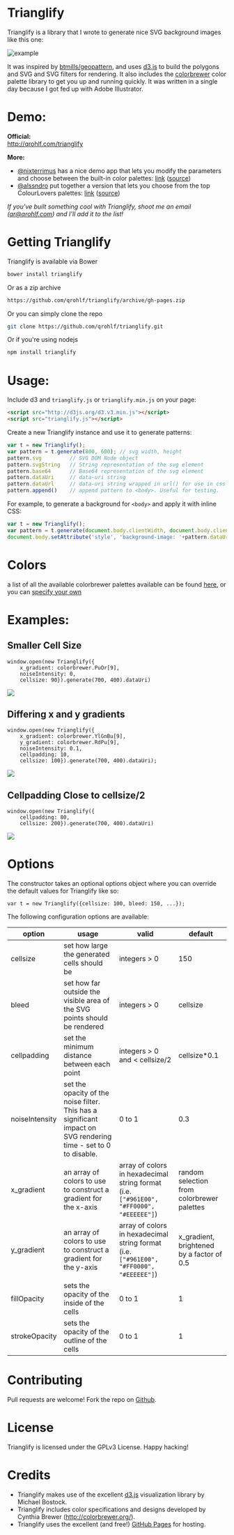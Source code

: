 # Trianglify

Trianglify is a library that I wrote to generate nice SVG background images like this one:

![example](example.jpg)

It was inspired by [btmills/geopattern](https://github.com/btmills/geopattern), and uses [d3.js](http://d3js.org) to build the polygons and SVG and SVG filters for rendering. It also includes the [colorbrewer](http://bl.ocks.org/mbostock/5577023) color palette library to get you up and running quickly. It was written in a single day because I got fed up with Adobe Illustrator.

# Demo:

**Official:**  
http://qrohlf.com/trianglify

**More:**  
- [@nixterrimus](https://github.com/nixterrimus) has a nice demo app that lets you modify the parameters and choose between the built-in color palettes: [link](http://nixterrimus.github.io/Triangle-Play-App/) ([source](https://github.com/nixterrimus/Triangle-Play-App))
- [@alssndro](https://github.com/alssndro) put together a version that lets you choose from the top ColourLovers palettes: [link](http://alssndro.github.io/trianglify-background-generator/) ([source](https://github.com/alssndro/trianglify-background-generator))

*If you've built something cool with Trianglify, shoot me an email (qr@qrohlf.com) and I'll add it to the list!*

# Getting Trianglify
Trianglify is available via Bower

```bash
bower install trianglify
```

Or as a zip archive

```bash
https://github.com/qrohlf/trianglify/archive/gh-pages.zip
```

Or you can simply clone the repo

```bash
git clone https://github.com/qrohlf/trianglify.git
```

Or if you're using nodejs

```bash
npm install trianglify
```

# Usage:

Include d3 and `trianglify.js` or `trianglify.min.js` on your page:

```html
<script src="http://d3js.org/d3.v3.min.js"></script>
<script src="trianglify.js"></script>
```

Create a new Trianglify instance and use it to generate patterns:

```javascript
var t = new Trianglify();
var pattern = t.generate(800, 600); // svg width, height
pattern.svg         // SVG DOM Node object
pattern.svgString   // String representation of the svg element
pattern.base64      // Base64 representation of the svg element
pattern.dataUri     // data-uri string
pattern.dataUrl     // data-uri string wrapped in url() for use in css
pattern.append()    // append pattern to <body>. Useful for testing.
```

For example, to generate a background for `<body>` and apply it with inline CSS:

```javascript
var t = new Trianglify();
var pattern = t.generate(document.body.clientWidth, document.body.clientHeight);
document.body.setAttribute('style', 'background-image: '+pattern.dataUrl);
```

# Colors
a list of all the available colorbrewer palettes available can be found [here](http://bl.ocks.org/mbostock/5577023), or you can [specify your own](#options)

# Examples:

## Smaller Cell Size

```
window.open(new Trianglify({
    x_gradient: colorbrewer.PuOr[9], 
    noiseIntensity: 0, 
    cellsize: 90}).generate(700, 400).dataUri)
```

![](examples/example1.jpg)


## Differing x and y gradients 

```
window.open(new Trianglify({
    x_gradient: colorbrewer.YlGnBu[9], 
    y_gradient: colorbrewer.RdPu[9],
    noiseIntensity: 0.1, 
    cellpadding: 10, 
    cellsize: 100}).generate(700, 400).dataUri);
```

![](examples/example2.jpg)


## Cellpadding Close to cellsize/2

```
window.open(new Trianglify({
    cellpadding: 80, 
    cellsize: 200}).generate(700, 400).dataUri)
```

![](examples/example3.jpg)


# Options

The constructor takes an optional options object where you can override the default values for Trianglify like so:

```
var t = new Trianglify({cellsize: 100, bleed: 150, ...});
```

The following configuration options are available:

option | usage | valid | default
--- | --- | --- | ---
cellsize | set how large the generated cells should be | integers > 0 | 150
bleed | set how far outside the visible area of the SVG points should be rendered | integers > 0 | cellsize
cellpadding | set the minimum distance between each point | integers > 0 and < cellsize/2 | cellsize*0.1
noiseIntensity | set the opacity of the noise filter. This has a significant impact on SVG rendering time - set to 0 to disable. | 0 to 1 | 0.3
x_gradient | an array of colors to use to construct a gradient for the x-axis | array of colors in hexadecimal string format (i.e. `["#961E00", "#FF0000", "#EEEEEE"]`) | random selection from colorbrewer palettes
y_gradient | an array of colors to use to construct a gradient for the y-axis | array of colors in hexadecimal string format (i.e. `["#961E00", "#FF0000", "#EEEEEE"]`) | x_gradient, brightened by a factor of 0.5
fillOpacity | sets the opacity of the inside of the cells | 0 to 1 | 1
strokeOpacity | sets the opacity of the outline of the cells | 0 to 1 | 1

# Contributing

Pull requests are welcome! Fork the repo on [Github](https://github.com/qrohlf/trianglify/fork).

# License

Trianglify is licensed under the GPLv3 License. Happy hacking!

# Credits
- Trianglify makes use of the excellent [d3.js](https://github.com/mbostock/d3) visualization library by Michael Bostock.
- Trianglify includes color specifications and designs developed by Cynthia Brewer (http://colorbrewer.org/).
- Trianglify uses the excellent (and free!) [GitHub Pages](https://pages.github.com) for hosting. 

